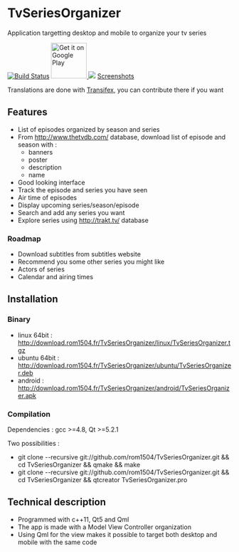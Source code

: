 # TvSeriesOrganizer
Application targetting desktop and mobile to organize your tv series

[![Build Status](https://travis-ci.org/rom1504/TvSeriesOrganizer.png?branch=master)](https://travis-ci.org/rom1504/TvSeriesOrganizer) <a href="https://play.google.com/store/apps/details?id=com.rom1504.TvSeriesOrganizer">
  <img  width="80px" alt="Get it on Google Play"
       src="https://developer.android.com/images/brand/en_generic_rgb_wo_45.png" />
</a>  <a href="https://www.transifex.com/projects/p/tvseriesorganizer/"><img src="https://ds0k0en9abmn1.cloudfront.net/static/charts/images/tx-logo-micro.646b0065fce6.png"/></a>  [Screenshots](http://download.rom1504.fr/TvSeriesOrganizer/screenshot/screenshot.php)


Translations are done with [Transifex](https://www.transifex.com/projects/p/tvseriesorganizer/), you can contribute there if you want



## Features
 * List of episodes organized by season and series
 * From  http://www.thetvdb.com/ database, download list of episode and season with :
   * banners
   * poster
   * description
   * name
 * Good looking interface
 * Track the episode and series you have seen
 * Air time of episodes
 * Display upcoming series/season/episode
 * Search and add any series you want
 * Explore series using http://trakt.tv/ database
 
### Roadmap
 * Download subtitles from subtitles website
 * Recommend you some other series you might like
 * Actors of series
 * Calendar and airing times
 
## Installation

### Binary
 * linux 64bit : http://download.rom1504.fr/TvSeriesOrganizer/linux/TvSeriesOrganizer.tgz
 * ubuntu 64bit : http://download.rom1504.fr/TvSeriesOrganizer/ubuntu/TvSeriesOrganizer.deb
 * android : http://download.rom1504.fr/TvSeriesOrganizer/android/TvSeriesOrganizer.apk

### Compilation
Dependencies : gcc >=4.8, Qt >=5.2.1

Two possibilities :
 * git clone --recursive git://github.com/rom1504/TvSeriesOrganizer.git && cd TvSeriesOrganizer && qmake && make
 * git clone --recursive git://github.com/rom1504/TvSeriesOrganizer.git && cd TvSeriesOrganizer && qtcreator TvSeriesOrganizer.pro
 
## Technical description
 * Programmed with c++11, Qt5 and Qml
 * The app is made with a Model View Controller organization
 * Using Qml for the view makes it possible to target both desktop and mobile with the same code
